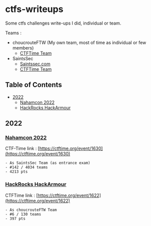 # ctfs-writeups

Some ctfs challenges write-ups I did, individual or team.

Teams :

- choucrouteFTW (My own team, most of time as individual or few members)
	- [CTFTime Team](https://ctftime.org/team/181686)
- SaintsSec
	- [Saintssec.com](https://www.saintssec.com/)
	- [CTFTime Team](https://ctftime.org/team/181686)

## Table of Contents

<!-- MarkdownTOC -->

- [2022](#2022)
	- [Nahamcon 2022](#nahamcon-2022)
	- [HackRocks HackArmour](#hackrocks-hackarmour)

<!-- /MarkdownTOC -->

## 2022

### [Nahamcon 2022](2022_nahamcon) 

CTF-Time link : [https://ctftime.org/event/1630](https://ctftime.org/event/1630)

	- As SaintsSec Team (as entrance exam)
	- #142 / 4034 teams
	- 4213 pts

### [HackRocks HackArmour](2022_hackrocks_hackarmour)

CTFTime link : [https://ctftime.org/event/1622](https://ctftime.org/event/1622)

	- As choucrouteFTW Team
	- #6 / 130 teams 
	- 397 pts
	
